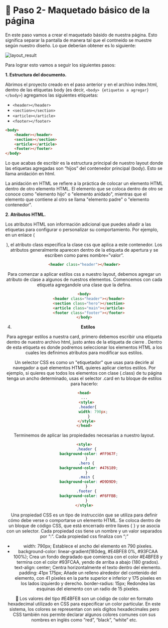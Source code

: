 # 👣 Paso 2- Maquetado básico de la página
En este paso vamos a crear el maquetado básido de nuestra página. Esto significa separar la pantalla de manera tal que el contneido se muestre según nuestro diseño.
Lo que deberían obtener es lo siguiente:

![layout_result](https://github.com/german-egg/carrer-frontend/assets/90975517/5e38b23c-b24d-4d26-bdb1-8edc2a5559a5)

Para lograr esto vamos a seguir los siguientes pasos:

**1. Estructura del documento.**

Abrimos el proyecto creado en el paso anterior y en el archivo index.html, dentro de las etiquetas body (es decir, `<body> {etiquetas a agregar} </body>`) agregamos las siguientes etiquetas:
   * `<header></header>`
   * `<section></section>`
   * `<article></article>`
   * `<footer></footer>`

```html
<body>
    <header></header>
    <section></section>
    <article></article>
    <footer></footer>
</body>
```
Lo que acabas de escribir es la estructura principal de nuestro layout donde las etiquetas agregadas son “hijos” del contenedor principal (body). Esto se llama anidación en html.

La anidación en HTML se refiere a la práctica de colocar un elemento HTML dentro de otro elemento HTML. El elemento que se coloca dentro de otro se conoce como "elemento hijo" o "elemento anidado", mientras que el elemento que contiene al otro se llama "elemento padre" o "elemento contenedor".


**2. Atributos HTML.**

Los atributos HTML son información adicional que puedes añadir a las etiquetas para configurar o personalizar su comportamiento. Por ejemplo, en un enlace (<header>), el atributo class especifica la clase css que aplica a este contenedor. Los atributos generalmente aparecen dentro de la etiqueta de apertura y se escriben como pares nombre=”valor”.

```html
<header class="header"></header>
```
Para comenzar a aplicar estilos css a nuestro layout, debemos agregar un atributo de clase a algunos de nuestros elementos. Comencemos con cada etiqueta agregandole una clase que la defina. 

```html
<body>
    <header class="header"></header>
    <section class="hero"></section>
    <article class="main"></article>
    <footer class="footer"></footer>
</body>
```
4. **Estilos**

Para agregar estilos a nuestra card, primero debemos escribir una etiqueta <style></style> dentro de nuestro archivo html, justo antes de la etiqueta de cierre </head>. 
Dentro de esta etiqueta es donde podremos seleccionar los elementos HTML a los cuales les definimos atributos para modificar sus estilos. 

Un selector CSS es como un "etiquetador" que usas para decirle al navegador a qué elementos HTML quieres aplicar ciertos estilos. Por ejemplo, si quieres que todos los elementos con clase  (.class) de tu página tenga un ancho determinado, usas el selector .card en tu bloque de estilos para hacerlo:

```html
<head>
...
  <style>
   .header{
        width: 790px;
    }
  </style>
</head>

```

Terminemos de aplicar las propiedades necesarias a nuestro layout.

```html
<style>
  .header {
    background-color: #FF967F;
  }
  .hero {
    background-color: #476189;
  }
  .main {
    background-color: #D9D9D9;
  }
  .footer {
    background-color: #F6FFBB;
  }
</style>
```

Una propiedad CSS es un tipo de instrucción que se utiliza para definir cómo debe verse o comportarse un elemento HTML. Se coloca dentro de un bloque de código CSS, que está encerrado entre llaves { } y se asocia con un selector. Cada propiedad css tiene un nombre y un valor separados por “:”. Cada propiedad css finaliza con “;”

* width: 790px;
Establece el ancho del elemento en 790 píxeles.
* background-color: linear-gradient(180deg, #E4BFE8 0%, #93FCAA 100%);
Crea un fondo degradado que comienza con el color #E4BFE8 y termina con el color #93FCAA, yendo de arriba a abajo (180 grados).
text-align: center;
Centra horizontalmente el texto dentro del elemento.
padding: 41px 175px;
Añade un relleno alrededor del contenido del elemento, con 41 píxeles en la parte superior e inferior y 175 píxeles en los lados izquierdo y derecho.
border-radius: 15px;
Redondea las esquinas del elemento con un radio de 15 píxeles.

📌 Los valores del tipo #E4BFE8 son un código de color en formato hexadecimal utilizado en CSS para especificar un color particular. En este sistema, los colores se representan con seis dígitos hexadecimales pero CSS también nos permite declarar algunos colores comunes con sus nombres en inglés como “red”, “black”, “white” etc.







































































